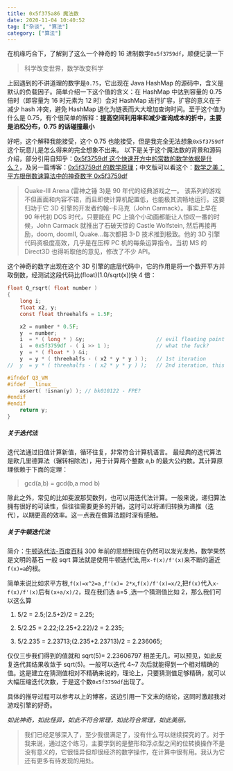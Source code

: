 ```yaml
---
title: 0x5f375a86 魔法数
date: 2020-11-04 10:40:52
tag: ["杂谈", "算法"]
category: ["算法"]
---
```


在机缘巧合下，了解到了这么一个神奇的 16 进制数字`0x5f3759df`，顺便记录一下

> 科学改变世界，数学改变科学

上回遇到的不讲道理的数字是`0.75`，它出现在 Java HashMap 的源码中，含义是默认的负载因子。简单介绍一下这个值的含义：在 HashMap 中达到容量的 0.75 倍时（即容量为 16 时元素为 12 时）会对 HashMap 进行扩容，扩容的意义在于减少 hash 冲突，避免 HashMap 退化为链表而大大增加查询时间。至于这个值为什么是 0.75，有个很简单的解释：**提高空间利用率和减少查询成本的折中，主要是泊松分布，0.75 的话碰撞最小**

好吧，这个解释我能接受，这个 0.75 也能接受，但是我完全无法想象`0x5f3759df`这个玩意儿是怎么得来的完全想象不出来。
以下是关于这个魔法数的背景和源码介绍，部分引用自知乎：[0x5f3759df 这个快速开方中的常数的数学依据是什么？](https://www.zhihu.com/question/26287650?sort=created "0x5f3759df这个快速开方中的常数的数学依据是什么？")，及另一篇博客：[0x5f3759df 的数学原理](http://h14s.p5r.org/2012/09/0x5f3759df.html "0x5f3759df的数学原理 ----一种快速开方根求倒原理")；中文版可以看这个：[数学之美：平方根倒数速算法中的神奇数字 0x5f3759df](https://blog.csdn.net/zdy0_2004/article/details/52477640 "数学之美：平方根倒数速算法中的神奇数字 0x5f3759df")

> Quake-III Arena (雷神之锤 3)是 90 年代的经典游戏之一。
> 该系列的游戏不但画面和内容不错，而且即使计算机配置低，也能极其流畅地运行。这要归功于它 3D 引擎的开发者约翰-卡马克（John Carmack）。事实上早在 90 年代初 DOS 时代，只要能在 PC 上搞个小动画都能让人惊叹一番的时候，John Carmack 就推出了石破天惊的 Castle Wolfstein, 然后再接再励，doom, doomII, Quake...每次都把 3-D 技术推到极致。他的 3D 引擎代码资极度高效，几乎是在压榨 PC 机的每条运算指令。当初 MS 的 Direct3D 也得听取他的意见，修改了不少 API。

这个神奇的数字出现在这个 3D 引擎的底层代码中，它的作用是将一个数开平方并取倒数，经测试这段代码比(float)(1.0/sqrt(x))快 4 倍：

```c
float Q_rsqrt( float number )
{
    long i;
    float x2, y;
    const float threehalfs = 1.5F;

    x2 = number * 0.5F;
    y  = number;
    i  = * ( long * ) &y;                       // evil floating point bit level hacking
    i  = 0x5f3759df - ( i >> 1 );               // what the fuck?
    y  = * ( float * ) &i;
    y  = y * ( threehalfs - ( x2 * y * y ) );   // 1st iteration
//  y  = y * ( threehalfs - ( x2 * y * y ) );   // 2nd iteration, this can be removed

#ifndef Q3_VM
#ifdef __linux__
    assert( !isnan(y) ); // bk010122 - FPE?
#endif
#endif
    return y;
}
```

##### 关于迭代法

迭代法通过旧值计算新值，循环往复，非常符合计算机语言。
最经典的迭代算法是欧几里德算法（辗转相除法），用于计算两个整数 a,b 的最大公约数。其计算原理依赖于下面的定理：

> gcd(a,b) = gcd(b,a mod b)

除此之外，常见的比如斐波那契数列，也可以用迭代法计算。一般来说，递归算法拥有很好的可读性，但往往需要更多的开销，这时可以将递归转换为递推（迭代），以期更高的效率。这一点我在做算法题时深有感触。

##### 关于牛顿迭代法

简介：[牛顿迭代法-百度百科](https://baike.baidu.com/item/%E7%89%9B%E9%A1%BF%E8%BF%AD%E4%BB%A3%E6%B3%95/10887580?fr=aladdin "牛顿迭代法-百度百科")
300 年前的思想到现在仍然可以发光发热，数学果然是文明的基石
一般 sqrt 算法就是使用牛顿迭代法,用`x-f(x)/f'(x)`来不断的逼近`f(x)=a`的根。

简单来说比如求平方根,`f(x)=x^2=a` ,`f'(x)= 2*x`,`f(x)/f'(x)=x/2`,把`f(x)`代入`x-f(x)/f'(x)`后有`(x+a/x)/2`，现在我们选 a=5 ,选一个猜测值比如 2，那么我们可以这么算

1. 5/2 = 2.5;(2.5+2)/2 = 2.25;

2. 5/2.25 = 2.22;(2.25+2.22)/2 = 2.235;

3. 5/2.235 = 2.23713;(2.235+2.23713)/2 = 2.236065;

仅仅三步我们得到的值就和 sqrt(5)= 2.23606797 相差无几，可以预见，如此反复迭代其结果收敛于 sqrt(5)。一般可以迭代 4~7 次后就能得到一个相对精确的值。这是建立在猜测值相对不精确来说的，理论上，只要猜测值足够精确，就可以大幅压缩迭代次数，于是这个数`0x5f3759df`出现了。

具体的推导过程可以参考以上的博客，这边引用一下文末的结论，这同时激起我对游戏引擎的好奇。

_如此神奇，如此怪异，如此不符合常理，如此符合常理，如此美丽。_

> 我们已经足够深入了，至少我很满足了，没有什么可以继续探究的了。对于我来说，通过这个练习，主要学到的是整形和浮点型之间的位转换操作不是没有意义的，它很怪异但却很经济的数字操作，在计算中很有用。我认为它还有更多有待发现的用处。
